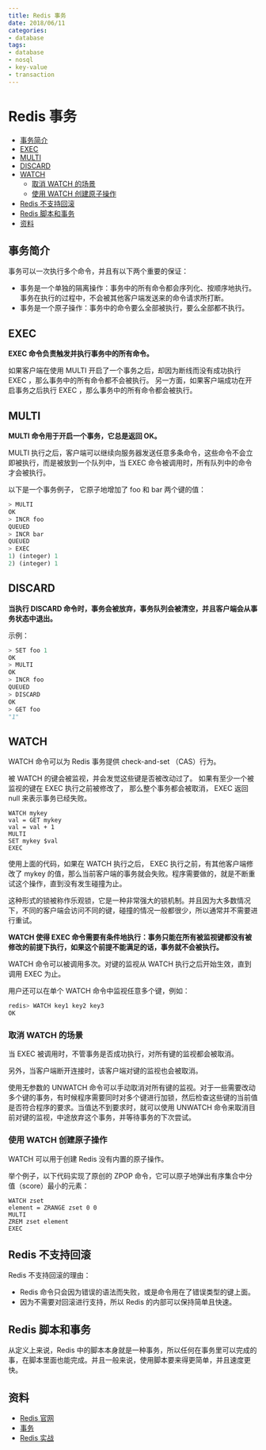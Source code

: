 ```yaml
---
title: Redis 事务
date: 2018/06/11
categories:
- database
tags:
- database
- nosql
- key-value
- transaction
---
```


# Redis 事务

<!-- TOC depthFrom:2 depthTo:3 -->

- [事务简介](#事务简介)
- [EXEC](#exec)
- [MULTI](#multi)
- [DISCARD](#discard)
- [WATCH](#watch)
    - [取消 WATCH 的场景](#取消-watch-的场景)
    - [使用 WATCH 创建原子操作](#使用-watch-创建原子操作)
- [Redis 不支持回滚](#redis-不支持回滚)
- [Redis 脚本和事务](#redis-脚本和事务)
- [资料](#资料)

<!-- /TOC -->

## 事务简介

事务可以一次执行多个命令，并且有以下两个重要的保证：

- 事务是一个单独的隔离操作：事务中的所有命令都会序列化、按顺序地执行。事务在执行的过程中，不会被其他客户端发送来的命令请求所打断。
- 事务是一个原子操作：事务中的命令要么全部被执行，要么全部都不执行。

## EXEC

**EXEC 命令负责触发并执行事务中的所有命令。**

如果客户端在使用 MULTI 开启了一个事务之后，却因为断线而没有成功执行 EXEC ，那么事务中的所有命令都不会被执行。
另一方面，如果客户端成功在开启事务之后执行 EXEC ，那么事务中的所有命令都会被执行。

## MULTI

**MULTI 命令用于开启一个事务，它总是返回 OK。**

MULTI 执行之后，客户端可以继续向服务器发送任意多条命令，这些命令不会立即被执行，而是被放到一个队列中，当 EXEC 命令被调用时，所有队列中的命令才会被执行。

以下是一个事务例子， 它原子地增加了 foo 和 bar 两个键的值：

```py
> MULTI
OK
> INCR foo
QUEUED
> INCR bar
QUEUED
> EXEC
1) (integer) 1
2) (integer) 1
```

## DISCARD

**当执行 DISCARD 命令时，事务会被放弃，事务队列会被清空，并且客户端会从事务状态中退出。**

示例：

```py
> SET foo 1
OK
> MULTI
OK
> INCR foo
QUEUED
> DISCARD
OK
> GET foo
"1"
```

## WATCH

WATCH 命令可以为 Redis 事务提供 check-and-set （CAS）行为。

被 WATCH 的键会被监视，并会发觉这些键是否被改动过了。 如果有至少一个被监视的键在 EXEC 执行之前被修改了， 那么整个事务都会被取消， EXEC 返回 null 来表示事务已经失败。

```
WATCH mykey
val = GET mykey
val = val + 1
MULTI
SET mykey $val
EXEC
```

使用上面的代码，如果在 WATCH 执行之后， EXEC 执行之前，有其他客户端修改了 mykey 的值，那么当前客户端的事务就会失败。程序需要做的，就是不断重试这个操作，直到没有发生碰撞为止。

这种形式的锁被称作乐观锁，它是一种非常强大的锁机制。并且因为大多数情况下，不同的客户端会访问不同的键，碰撞的情况一般都很少，所以通常并不需要进行重试。

**WATCH 使得 EXEC 命令需要有条件地执行：事务只能在所有被监视键都没有被修改的前提下执行，如果这个前提不能满足的话，事务就不会被执行。**

WATCH 命令可以被调用多次。对键的监视从 WATCH 执行之后开始生效，直到调用 EXEC 为止。

用户还可以在单个 WATCH 命令中监视任意多个键，例如：

```py
redis> WATCH key1 key2 key3
OK
```

### 取消 WATCH 的场景

当 EXEC 被调用时，不管事务是否成功执行，对所有键的监视都会被取消。

另外，当客户端断开连接时，该客户端对键的监视也会被取消。

使用无参数的 UNWATCH 命令可以手动取消对所有键的监视。对于一些需要改动多个键的事务，有时候程序需要同时对多个键进行加锁，然后检查这些键的当前值是否符合程序的要求。当值达不到要求时，就可以使用 UNWATCH 命令来取消目前对键的监视，中途放弃这个事务，并等待事务的下次尝试。

### 使用 WATCH 创建原子操作

WATCH 可以用于创建 Redis 没有内置的原子操作。

举个例子，以下代码实现了原创的 ZPOP 命令，它可以原子地弹出有序集合中分值（score）最小的元素：

```
WATCH zset
element = ZRANGE zset 0 0
MULTI
ZREM zset element
EXEC
```

## Redis 不支持回滚

Redis 不支持回滚的理由：

- Redis 命令只会因为错误的语法而失败，或是命令用在了错误类型的键上面。
- 因为不需要对回滚进行支持，所以 Redis 的内部可以保持简单且快速。

## Redis 脚本和事务

从定义上来说，Redis 中的脚本本身就是一种事务，所以任何在事务里可以完成的事，在脚本里面也能完成。并且一般来说，使用脚本要来得更简单，并且速度更快。

## 资料

- [Redis 官网](https://redis.io/)
- [事务](http://redis.cn/topics/transactions.html)
- [Redis 实战](https://item.jd.com/11791607.html)
